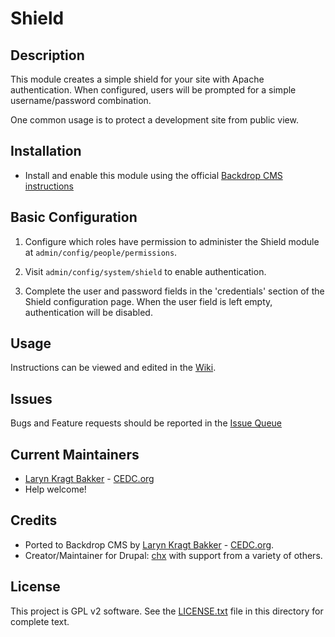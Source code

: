 # Shield

## Description

This module creates a simple shield for your site with Apache authentication. 
When configured, users will be prompted for a simple username/password 
combination. 

One common usage is to protect a development site from public view.

## Installation

 - Install and enable this module using the official 
  [Backdrop CMS instructions](https://backdropcms.org/guide/modules)

## Basic Configuration

1. Configure which roles have permission to administer the Shield module at 
`admin/config/people/permissions`.

2. Visit `admin/config/system/shield` to enable authentication.

3. Complete the user and password fields in the 'credentials' section of the 
Shield configuration page. When the user field is left empty, 
authentication will be disabled.

## Usage

Instructions can be viewed and edited in the 
[Wiki](https://github.com/backdrop-contrib/shield/wiki).

## Issues

Bugs and Feature requests should be reported in the 
[Issue Queue](https://github.com/backdrop-contrib/shield/issues)

## Current Maintainers

 - [Laryn Kragt Bakker](https://github.com/laryn) - [CEDC.org](https://cedc.org)
 - Help welcome!

## Credits

- Ported to Backdrop CMS by [Laryn Kragt Bakker](https://github.com/laryn) - [CEDC.org](https://cedc.org).
- Creator/Maintainer for Drupal: [chx](https://www.drupal.org/user/9446) with support from a variety of others.

## License

This project is GPL v2 software. See the [LICENSE.txt](https://github.com/backdrop-contrib/shield/blob/1.x-1.x/LICENSE.txt) 
file in this directory for complete text.
